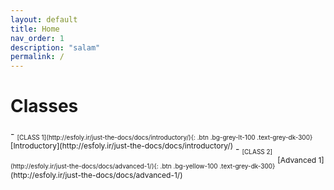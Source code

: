 ```yaml
---
layout: default
title: Home
nav_order: 1
description: "salam"
permalink: /
---
```


# Classes
<style>
.textt {
  vertical-align: super;
  font-size: 12px;
}
.btnn {
  vertical-align: sub;
  font-size: 10px;
}
</style>
<div class="code-example" markdown="1">
- <span class="btnn">[CLASS 1](http://esfoly.ir/just-the-docs/docs/introductory/){: .btn .bg-grey-lt-100 .text-grey-dk-300}</span> <span class="textt">[Introductory](http://esfoly.ir/just-the-docs/docs/introductory/)</span>
- <span class="btnn">[CLASS 2](http://esfoly.ir/just-the-docs/docs/advanced-1/){: .btn .bg-yellow-100 .text-grey-dk-300}</span> <span class="textt">[Advanced 1](http://esfoly.ir/just-the-docs/docs/advanced-1/)</span>
</div>